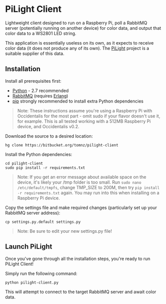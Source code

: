 PiLight Client
==============

Lightweight client designed to run on a Raspberry Pi, poll a RabbitMQ server (potentially running on another device) for color data, and output that color data to a WS2801 LED string.

This application is essentially useless on its own, as it expects to receive color data (it does not produce any of its own). The [PiLight](https://bitbucket.org/tomnz/pilight) project is a suitable supplier of this data.

Installation
------------

Install all prerequisites first:

* [Python](http://www.python.org/download/) - 2.7 recommended
* [RabbitMQ](http://www.rabbitmq.com/download.html) (requires [Erlang](http://www.erlang.org/download.html))
* [pip](https://pypi.python.org/pypi/pip/) strongly recommended to install extra Python dependencies

> Note: These instructions assume you're using a Raspberry Pi with Occidentalis for the most part - omit sudo if your flavor doesn't use it, for example. This is all tested working with a 512MB Raspberry Pi device, and Occidentalis v0.2.

Download the source to a desired location:

    hg clone https://bitbucket.org/tomnz/pilight-client

Install the Python dependencies:

    cd pilight-client
    sudo pip install -r requirements.txt

> Note: If you get an error message about available space on the device, it's likely your /tmp folder is too small. Run `sudo nano /etc/default/tmpfs`, change TMP_SIZE to 200M, then try `pip install -r requirements.txt` again. You may run into this when installing on a Raspberry Pi device.

Copy the settings file and make required changes (particularly set up your RabbitMQ server address):

    cp settings.py.default settings.py

> Note: Be sure to edit your new settings.py file!


Launch PiLight
--------------

Once you've gone through all the installation steps, you're ready to run PiLight Client!

Simply run the following command:

    python pilight-client.py

This will attempt to connect to the target RabbitMQ server and await color data.